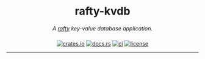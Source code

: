 <div align="center">

  <h1>rafty-kvdb</h1>
  <h5 style="font-weight: normal;">A <a href="https://github.com/umut-sahin/rafty">rafty</a> key-value database application.</h5>

[![crates.io](https://img.shields.io/crates/v/rafty-kvdb)](https://crates.io/crates/rafty-kvdb)
[![docs.rs](https://img.shields.io/docsrs/rafty-kvdb)](https://docs.rs/rafty-kvdb)
[![ci](https://img.shields.io/github/actions/workflow/status/umut-sahin/rafty/ci.yml)](https://github.com/umut-sahin/rafty/actions/workflows/ci.yml)
[![license](https://img.shields.io/crates/l/rafty-kvdb)](https://crates.io/crates/rafty-kvdb)

  <hr/>

</div>
